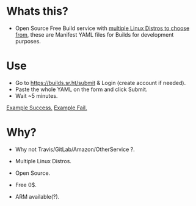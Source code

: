 # Whats this?

- Open Source Free Build service with [multiple Linux Distros to choose from](https://man.sr.ht/builds.sr.ht/compatibility.md), these are Manifest YAML files for Builds for development purposes.


# Use

- Go to https://builds.sr.ht/submit & Login (create account if needed).
- Paste the whole YAML on the form and click Submit.
- Wait ~5 minutes.

[Example Success.](https://builds.sr.ht/~juancarlospaco/job/64011) [Example Fail.](https://builds.sr.ht/~juancarlospaco/job/63997)


# Why?

- Why not Travis/GitLab/Amazon/OtherService ?.

- Multiple Linux Distros.
- Open Source.
- Free 0$.
- ARM available(?).

